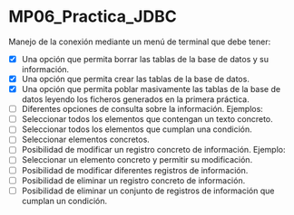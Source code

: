 # MP06_Practica_JDBC


Manejo de la conexión mediante un menú de terminal que debe tener:
- [x] Una opción que permita borrar las tablas de la base de datos y su información.
- [x] Una opción que permita crear las tablas de la base de datos.
- [x] Una opción que permita poblar masivamente las tablas de la base de datos leyendo los ficheros generados en la primera práctica.
- [ ] Diferentes opciones de consulta sobre la información. Ejemplos:
- [ ] Seleccionar todos los elementos que contengan un texto concreto.
- [ ] Seleccionar todos los elementos que cumplan una condición.
- [ ] Seleccionar elementos concretos.
- [ ] Posibilidad de modificar un registro concreto de información. Ejemplo:
- [ ] Seleccionar un elemento concreto y permitir su modificación.
- [ ] Posibilidad de modificar diferentes registros de información.
- [ ] Posibilidad de eliminar un registro concreto de información.
- [ ] Posibilidad de eliminar un conjunto de registros de información que cumplan un condición.
